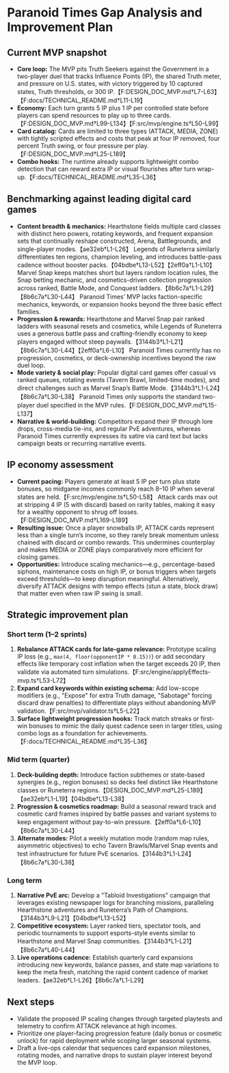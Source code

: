 # Paranoid Times Gap Analysis and Improvement Plan

## Current MVP snapshot
- **Core loop:** The MVP pits Truth Seekers against the Government in a two-player duel that tracks Influence Points (IP), the shared Truth meter, and pressure on U.S. states, with victory triggered by 10 captured states, Truth thresholds, or 300 IP.【F:DESIGN_DOC_MVP.md†L7-L63】【F:docs/TECHNICAL_README.md†L11-L19】
- **Economy:** Each turn grants 5 IP plus 1 IP per controlled state before players can spend resources to play up to three cards.【F:DESIGN_DOC_MVP.md†L99-L134】【F:src/mvp/engine.ts†L50-L99】
- **Card catalog:** Cards are limited to three types (ATTACK, MEDIA, ZONE) with tightly scripted effects and costs that peak at four IP removed, four percent Truth swing, or four pressure per play.【F:DESIGN_DOC_MVP.md†L25-L189】
- **Combo hooks:** The runtime already supports lightweight combo detection that can reward extra IP or visual flourishes after turn wrap-up.【F:docs/TECHNICAL_README.md†L35-L36】

## Benchmarking against leading digital card games
- **Content breadth & mechanics:** Hearthstone fields multiple card classes with distinct hero powers, rotating keywords, and frequent expansion sets that continually reshape constructed, Arena, Battlegrounds, and single-player modes.【ae32eb†L1-L26】 Legends of Runeterra similarly differentiates ten regions, champion leveling, and introduces battle-pass cadence without booster packs.【04bdbe†L13-L52】【2eff0a†L1-L10】 Marvel Snap keeps matches short but layers random location rules, the Snap betting mechanic, and cosmetics-driven collection progression across ranked, Battle Mode, and Conquest ladders.【8b6c7a†L1-L29】【8b6c7a†L30-L44】 Paranoid Times’ MVP lacks faction-specific mechanics, keywords, or expansion hooks beyond the three basic effect families.
- **Progression & rewards:** Hearthstone and Marvel Snap pair ranked ladders with seasonal resets and cosmetics, while Legends of Runeterra uses a generous battle pass and crafting-friendly economy to keep players engaged without steep paywalls.【3144b3†L1-L21】【8b6c7a†L30-L44】【2eff0a†L6-L10】 Paranoid Times currently has no progression, cosmetics, or deck-ownership incentives beyond the raw duel loop.
- **Mode variety & social play:** Popular digital card games offer casual vs ranked queues, rotating events (Tavern Brawl, limited-time modes), and direct challenges such as Marvel Snap’s Battle Mode.【3144b3†L1-L24】【8b6c7a†L30-L38】 Paranoid Times only supports the standard two-player duel specified in the MVP rules.【F:DESIGN_DOC_MVP.md†L15-L137】
- **Narrative & world-building:** Competitors expand their IP through lore drops, cross-media tie-ins, and regular PvE adventures, whereas Paranoid Times currently expresses its satire via card text but lacks campaign beats or recurring narrative events.

## IP economy assessment
- **Current pacing:** Players generate at least 5 IP per turn plus state bonuses, so midgame incomes commonly reach 8–10 IP when several states are held.【F:src/mvp/engine.ts†L50-L58】 Attack cards max out at stripping 4 IP (5 with discard) based on rarity tables, making it easy for a wealthy opponent to shrug off losses.【F:DESIGN_DOC_MVP.md†L169-L189】
- **Resulting issue:** Once a player snowballs IP, ATTACK cards represent less than a single turn’s income, so they rarely break momentum unless chained with discard or combo rewards. This undermines counterplay and makes MEDIA or ZONE plays comparatively more efficient for closing games.
- **Opportunities:** Introduce scaling mechanics—e.g., percentage-based siphons, maintenance costs on high IP, or bonus triggers when targets exceed thresholds—to keep disruption meaningful. Alternatively, diversify ATTACK designs with tempo effects (stun a state, block draw) that matter even when raw IP swing is small.

## Strategic improvement plan
### Short term (1–2 sprints)
1. **Rebalance ATTACK cards for late-game relevance:** Prototype scaling IP loss (e.g., `max(4, floor(opponentIP * 0.15))`) or add secondary effects like temporary cost inflation when the target exceeds 20 IP, then validate via automated turn simulations.【F:src/engine/applyEffects-mvp.ts†L53-L72】
2. **Expand card keywords within existing schema:** Add low-scope modifiers (e.g., "Expose" for extra Truth damage, "Sabotage" forcing discard draw penalties) to differentiate plays without abandoning MVP validation.【F:src/mvp/validator.ts†L5-L22】
3. **Surface lightweight progression hooks:** Track match streaks or first-win bonuses to mimic the daily quest cadence seen in larger titles, using combo logs as a foundation for achievements.【F:docs/TECHNICAL_README.md†L35-L36】

### Mid term (quarter)
1. **Deck-building depth:** Introduce faction subthemes or state-based synergies (e.g., region bonuses) so decks feel distinct like Hearthstone classes or Runeterra regions.【DESIGN_DOC_MVP.md†L25-L189】【ae32eb†L1-L19】【04bdbe†L13-L38】
2. **Progression & cosmetics roadmap:** Build a seasonal reward track and cosmetic card frames inspired by battle passes and variant systems to keep engagement without pay-to-win pressure.【2eff0a†L6-L10】【8b6c7a†L30-L44】
3. **Alternate modes:** Pilot a weekly mutation mode (random map rules, asymmetric objectives) to echo Tavern Brawls/Marvel Snap events and test infrastructure for future PvE scenarios.【3144b3†L1-L24】【8b6c7a†L30-L38】

### Long term
1. **Narrative PvE arc:** Develop a "Tabloid Investigations" campaign that leverages existing newspaper logs for branching missions, paralleling Hearthstone adventures and Runeterra’s Path of Champions.【3144b3†L9-L21】【04bdbe†L13-L52】
2. **Competitive ecosystem:** Layer ranked tiers, spectator tools, and periodic tournaments to support esports-style events similar to Hearthstone and Marvel Snap communities.【3144b3†L1-L21】【8b6c7a†L40-L44】
3. **Live operations cadence:** Establish quarterly card expansions introducing new keywords, balance passes, and state map variations to keep the meta fresh, matching the rapid content cadence of market leaders.【ae32eb†L1-L26】【8b6c7a†L1-L29】

## Next steps
- Validate the proposed IP scaling changes through targeted playtests and telemetry to confirm ATTACK relevance at high incomes.
- Prioritize one player-facing progression feature (daily bonus or cosmetic unlock) for rapid deployment while scoping larger seasonal systems.
- Draft a live-ops calendar that sequences card expansion milestones, rotating modes, and narrative drops to sustain player interest beyond the MVP loop.
